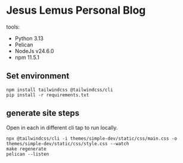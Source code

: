 # Jesus Lemus Personal Blog

tools: 
- Python 3.13
- Pelican
- NodeJs v24.6.0
- npm 11.5.1


## Set environment

```
npm install tailwindcss @tailwindcss/cli
pip install -r requirements.txt
```

## generate site steps

Open in each in different cli tap to run locally.

```
npx @tailwindcss/cli -i themes/simple-dev/static/css/main.css -o themes/simple-dev/static/css/style.css --watch
make regenerate
pelican --listen 
```


